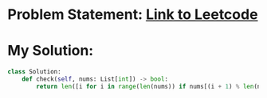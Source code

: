 # Problem Statement: [Link to Leetcode](https://leetcode.com/problems/check-if-array-is-sorted-and-rotated/?envType=daily-question&envId=2025-02-02)
# My Solution: 
```python
class Solution:
    def check(self, nums: List[int]) -> bool:
        return len([i for i in range(len(nums)) if nums[(i + 1) % len(nums)] - nums[i] < 0]) <= 1
```
